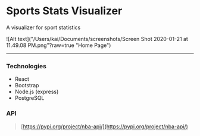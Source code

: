 # Sports Stats Visualizer

A visualizer for sport statistics

![Alt text]("/Users/kai/Documents/screenshots/Screen Shot 2020-01-21 at 11.49.08 PM.png"?raw=true "Home Page")

---

### Technologies
- React
- Bootstrap
- Node.js (express)
- PostgreSQL

### API
> [https://pypi.org/project/nba-api/](https://pypi.org/project/nba-api/)
